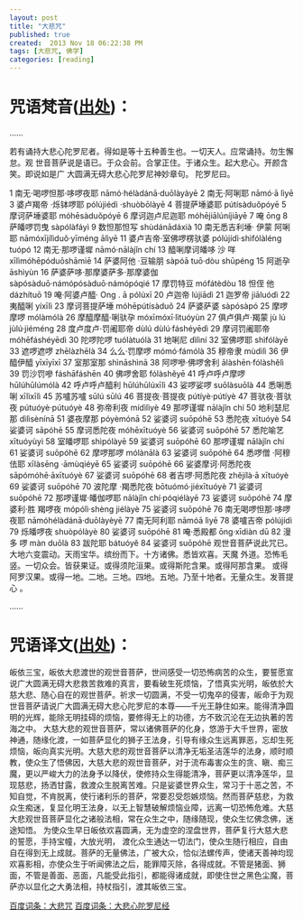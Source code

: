 ```yaml
---
layout: post
title: "大悲咒"
published: true
created:  2013 Nov 18 06:22:38 PM
tags: [大悲咒, 佛学]
categories: [reading]
---
```



# 咒语梵音([出处](http://baike.baidu.com/view/752610.htm#4))：

......

若有诵持大悲心陀罗尼者。得如是等十五种善生也。一切天人。应常诵持。勿生懈怠。观
世音菩萨说是语已。于众会前。合掌正住。于诸众生。起大悲心。开颜含笑。即说如是广
大圆满无碍大悲心陀罗尼神妙章句。
陀罗尼曰。

1 南无·喝啰怛那·哆啰夜耶 
nāmó·hélàdánā·duōlàyàyē 
2 南无·阿唎耶 
nāmó·ā lìyē 
3 婆卢羯帝 ·烁钵啰耶 
pólújiédì ·shuòbōlàyē 
4 菩提萨埵婆耶 
pútísàduǒpóyē 
5 摩诃萨埵婆耶 
móhēsàduǒpóyē 
6 摩诃迦卢尼迦耶 
móhējiālúníjiāyē 
7 唵 
ōng 
8 萨皤啰罚曳 
sàpólàfáyì 
9 数怛那怛写 
shùdánādáxià 
10 南无悉吉利埵· 伊蒙 阿唎耶 
nāmóxījílìduǒ·yīméng ālìyē 
11 婆卢吉帝·室佛啰楞驮婆 
pólújídì·shìfólàléng tuópó 
12 南无·那啰谨墀 
nāmó·nālàjǐn chí 
13 醯唎摩诃皤哆 沙 咩 
xīlìmóhēpóduōshāmiē 
14 萨婆阿他 ·豆输朋 
sàpóā tuō·dòu shūpéng 
15 阿逝孕 
āshìyùn 
16 萨婆萨哆·那摩婆萨多·那摩婆伽 
sàpósàduō·námópósàduō·námópóqié 
17 摩罚特豆 
mófátèdòu 
18 怛侄 他 
dázhítuō 
19 唵·阿婆卢醯· 
Ong . ā pólúxī 
20 卢迦帝 
lújiādì 
21 迦罗帝 
jiāluódì 
22 夷醯唎 
yíxīlì 
23 摩诃菩提萨埵 
móhēpútísàduǒ 
24 萨婆萨婆 
sàpósàpó 
25 摩啰摩啰 
mólàmólà 
26 摩醯摩醯·唎驮孕 
móxīmóxī·lìtuóyùn 
27 俱卢俱卢·羯蒙 
jù lú jùlú·jiéméng 
28 度卢度卢·罚阇耶帝 
dùlú dùlú·fáshéyēdì 
29 摩诃罚阇耶帝 
móhēfáshéyēdì 
30 陀啰陀啰 
tuólàtuólà 
31 地唎尼 
dìlìní 
32 室佛啰耶 
shìfólàyē 
33 遮啰遮啰 
zhēlàzhēlà 
34 么么·罚摩啰 
mómó·fámólà 
35 穆帝隶 
mùdìlì 
36 伊醯伊醯 
yīxīyīxī 
37 室那室那 
shìnāshìnā 
38 阿啰嘇·佛啰舍利 
ālàshēn·fólàshělì 
39 罚沙罚嘇 
fáshāfáshēn 
40 佛啰舍耶 
fólàshěyē 
41 呼卢呼卢摩啰 
hūlúhūlúmólà 
42 呼卢呼卢醯利 
hūlúhūlúxīlì 
43 娑啰娑啰 
suōlàsuōlà 
44 悉唎悉唎 
xīlìxīlì 
45 苏嚧苏嚧 
sūlú sūlú 
46 菩提夜·菩提夜 
pútíyè·pútíyè 
47 菩驮夜·菩驮夜 
pútuóyè·pútuóyè 
48 弥帝利夜 
mídìlìyè 
49 那啰谨墀 
nālàjǐn chí 
50 地利瑟尼那 
dìlìsènínā 
51 婆夜摩那 
póyèmónā 
52 娑婆诃 
suōpóhē 
53 悉陀夜 
xītuóyè 
54 娑婆诃 
sāpóhē 
55 摩诃悉陀夜 
móhēxītuóyè 
56 娑婆诃 
suōpóhē 
57 悉陀喻艺 
xītuóyùyì 
58 室皤啰耶 
shìpólàyē 
59 娑婆诃 
suōpóhē 
60 那啰谨墀 
nālàjǐn chí 
61 娑婆诃 
suōpóhē 
62 摩啰那啰 
mólànālà 
63 娑婆诃 
suōpóhē 
64 悉啰僧 ·阿穆佉耶 
xīlàsēng ·āmùqiéyē 
65 娑婆诃 
suōpóhē 
66 娑婆摩诃·阿悉陀夜 
sāpómóhē·āxītuóyè 
67 娑婆诃 
suōpóhē 
68 者吉啰·阿悉陀夜 
zhějílà·ā xītuóyè 
69 娑婆诃 
suōpóhē 
70 波陀摩 ·羯悉陀夜 
bōtuómó·jiéxītuóyè 
71 娑婆诃 
suōpóhē 
72 那啰谨墀·皤伽啰耶 
nālàjǐn chí·póqiélàyē 
73 娑婆诃 
suōpóhē 
74 摩婆利·胜 羯啰夜 
mópólì·shèng jiélàyè 
75 娑婆诃 
suōpóhē 
76 南无喝啰怛那·哆啰夜耶 
nāmóhélàdánā·duōlàyèyē 
77 南无阿利耶 
nāmóā lìyē 
78 婆嚧吉帝 
pólújídì 
79 烁皤啰夜 
shuòpólàyè 
80 娑婆诃 
suōpóhē 
81 唵·悉殿都 
ōng·xīdiàn dū 
82 漫 多 啰 
màn duōlà 
83 跋陀耶 
bátuóyě 
84 娑婆诃 
suōpóhē 
观世音菩萨说此咒已。大地六变震动。天雨宝华。缤纷而下。十方诸佛。悉皆欢喜。天魔
外道。恐怖毛竖。一切众会。皆获果证。或得须陀洹果。或得斯陀含果。或得阿那含果。
或得阿罗汉果。或得一地。二地。三地。四地。五地。乃至十地者。无量众生。发菩提心
。

......


# 咒语译文([出处](http://baike.baidu.com/view/15884.htm))：

皈依三宝，皈依大悲渡世的观世音菩萨，世间感受一切恐怖病苦的众生，要誓愿宣说广大圆满无碍大悲救苦救难的真言，要看破生死烦恼，了悟真实光明，皈依於大慈大悲、随心自在的观世菩萨。祈求一切圆满，不受一切鬼卒的侵害，皈命于为观世音菩萨请说广大圆满无碍大悲心陀罗尼的本尊——千光王静住如来。能得清净圆明的光辉，能除无明挂碍的烦恼，要修得无上的功德，方不致沉沦在无边执著的苦海之中。
大慈大悲的观世音菩萨，常以诸佛菩萨的化身，悠游于大千世界，密放神通，随缘化渡，一如菩萨显化的狮子王法身，引导有缘众生远离罪恶，忘却生死烦恼，皈向真实光明。大慈大悲的观世音菩萨以清净无垢圣洁莲华的法身，顺时顺教，使众生了悟佛因，大慈大悲的观世音菩萨，对于流布毒害众生的贪、瞋、痴三魔，更以严峻大力的法身予以降伏，使修持众生得能清净，菩萨更以清净莲华，显现慈悲，扬洒甘露，救渡众生脱离苦难。只是娑婆世界众生，常习于十恶之苦，不知自觉，不肯脱离，使行诸利乐的菩萨，常要忍受怨嫉烦恼。然而菩萨慈悲，为救众生痴迷，复显化明王法身，以无上智慧破解烦恼业障，远离一切恐怖危难。大慈大悲观世音菩萨显化之诸般法相，常在众生之中，随缘随现，使众生忆佛念佛，迷途知悟。
为使众生早日皈依欢喜圆满，无为虚空的涅盘世界，菩萨复行大慈大悲的誓愿，手持宝幢，大放光明， 渡化众生通达一切法门，使众生随行相应，自由自在得到无上成就。菩萨的无量佛法，广被大众，恰似法螺传声，使诸天善神均现欢喜影相，亦使众生于听闻佛法之后，能罪障灭除，各得成就。不管是猪面、狮面，不管是善面、恶面，凡能受此指引，都能得诸成就，即使住世之黑色尘魔，菩萨亦以显化之大勇法相，持杖指引，渡其皈依三宝。

[百度词条：大悲咒](http://baike.baidu.com/view/15884.htm)
[百度词条：大悲心陀罗尼经](http://baike.baidu.com/view/752610.htm)

